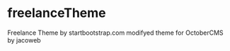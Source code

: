 freelanceTheme
==============

Freelance Theme by startbootstrap.com modifyed theme for OctoberCMS by jacoweb
